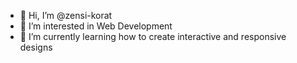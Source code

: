 - 👋 Hi, I’m @zensi-korat
- 👀 I’m interested in Web Development 
- 🌱 I’m currently learning how to create interactive and responsive designs



<!---
zensi-korat/zensi-korat is a ✨ special ✨ repository because its `README.md` (this file) appears on your GitHub profile.
You can click the Preview link to take a look at your changes.
--->
